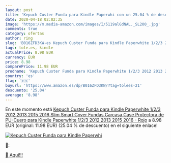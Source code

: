 ```yaml
---
layout: post
title: 'Kepuch Custer Funda para Kindle Paperwhi con un 25.04 % de descuento'
date: 2020-04-18 02:02:35
image: 'https://m.media-amazon.com/images/I/5119alGdNAL._SL200_.jpg'
comments: true
category: ofertas
author: ring
slug: 'B016ZFD3KW-es Kepuch Custer Funda para Kindle Paperwhite 1/2/3 2012 2013...'
tags: tole.es, kindle
actualPrice: 8.98 EUR
currency: EUR
price: 8.98
comparePrice: 11.98 EUR
prodname: 'Kepuch Custer Funda para Kindle Paperwhite 1/2/3 2012 2013 2015 2016 Slim Smart Cover Fundas Carcasa Case Protectora de PU-Cuero para Kindle Paperwhite 1/2/3 2012 2013 2015 2016 - Rojo'
country: 'es'
flag: '🇪🇸'
buyurl: 'https://www.amazon.es/dp/B016ZFD3KW/?tag=tolees-21'
descuento: '25.04'
average: '8.98'
---
```


En este momento está [Kepuch Custer Funda para Kindle Paperwhite 1/2/3 2012 2013 2015 2016 Slim Smart Cover Fundas Carcasa Case Protectora de PU-Cuero para Kindle Paperwhite 1/2/3 2012 2013 2015 2016 - Rojo](https://www.amazon.es/dp/B016ZFD3KW/?tag=tolees-21) a 8.98 EUR (original: 11.98 EUR) (25.04 %  de descuento) en el siguiente enlace!

[![Kepuch Custer Funda para Kindle Paperwhi](https://m.media-amazon.com/images/I/5119alGdNAL._SL200_.jpg)](https://www.amazon.es/dp/B016ZFD3KW/?tag=tolees-21)

🔎:


[🛒 Aquí!!!](https://www.amazon.es/dp/B016ZFD3KW/?tag=tolees-21)
